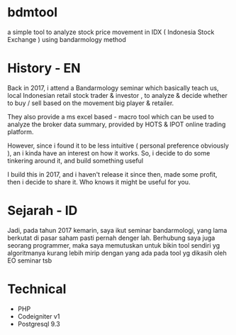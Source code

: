 # bdmtool
a simple tool to analyze stock price movement in IDX ( Indonesia Stock Exchange ) using bandarmology method

History - EN
=======

Back in 2017, i attend a Bandarmology seminar which basically teach us, local Indonesian retail stock trader & investor 
, to analyze & decide whether to buy / sell based on the movement big player & retailer.

They also provide a ms excel based - macro tool which can be used to analyze the broker data summary, provided by HOTS & IPOT online trading platform.

However, since i found it to be less intuitive ( personal preference obviously ), an i kinda have an interest on how it works.
So, i decide to do some tinkering around it, and build something useful

I build this in 2017, and i haven't release it since then, made some profit, then i decide to share it. Who knows it might be useful for you.

Sejarah - ID
========
Jadi, pada tahun 2017 kemarin, saya ikut seminar bandarmologi, yang lama berkutat di pasar saham pasti pernah denger lah. 
Berhubung saya juga seorang programmer, maka saya memutuskan untuk bikin tool sendiri yg algoritmanya kurang lebih mirip dengan
yang ada pada tool yg dikasih oleh EO seminar tsb


Technical
======
- PHP
- Codeigniter v1
- Postgresql 9.3
